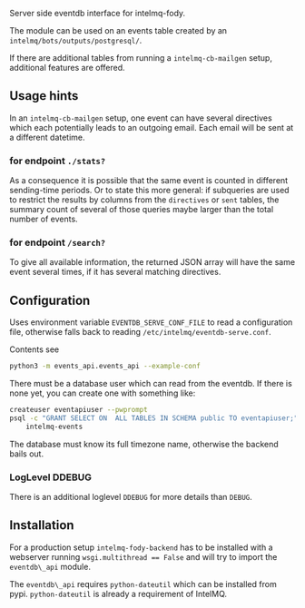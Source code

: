 Server side eventdb interface for intelmq-fody.

The module can be used on an events table created by an
`intelmq/bots/outputs/postgresql/`.

If there are additional tables from running a `intelmq-cb-mailgen` setup,
additional features are offered.


## Usage hints

In an `intelmq-cb-mailgen` setup, one event can have several directives
which each potentially leads to an outgoing email.
Each email will be sent at a different datetime.

### for endpoint `./stats?`

As a consequence it is possible that the same event is counted in different
sending-time periods. Or to state this more general: if subqueries
are used to restrict the results by columns from the `directives`
or `sent` tables, the summary count of several of those queries maybe larger
than the total number of events.

### for endpoint `/search?`

To give all available information, the returned JSON array will
have the same event several times, if it has several matching directives.


## Configuration
Uses environment variable ```EVENTDB_SERVE_CONF_FILE``` to read
a configuration file, otherwise falls back to
reading `/etc/intelmq/eventdb-serve.conf`.

Contents see
```sh
python3 -m events_api.events_api --example-conf
```
There must be a database user which can read from the eventdb.
If there is none yet, you can create one with something like:

```sh
createuser eventapiuser --pwprompt
psql -c "GRANT SELECT ON  ALL TABLES IN SCHEMA public TO eventapiuser;" \
    intelmq-events
```

The database must know its full timezone name, otherwise the backend bails out.


### LogLevel DDEBUG

There is an additional loglevel `DDEBUG`
for more details than `DEBUG`.

## Installation
For a production setup `intelmq-fody-backend` has to be installed
with a webserver running `wsgi.multithread == False` and will try
to import the `eventdb\_api` module.

The `eventdb\_api` requires `python-dateutil` which can be installed from pypi.
`python-dateutil` is already a requirement of IntelMQ.
